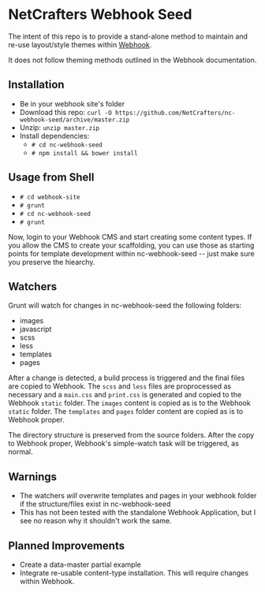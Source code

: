 # NetCrafters Webhook Seed

The intent of this repo is to provide a stand-alone method to maintain and re-use layout/style themes within [Webhook](http://webhook.com).

It does not follow theming methods outlined in the Webhook documentation.

## Installation

* Be in your webhook site's folder
* Download this repo: ```curl -O https://github.com/NetCrafters/nc-webhook-seed/archive/master.zip```
* Unzip: ```unzip master.zip```
* Install dependencies:
  * ```# cd nc-webhook-seed```
  * ```# npm install && bower install```

## Usage from Shell

* ```# cd webhook-site```
* ```# grunt```
* ```# cd nc-webhook-seed```
* ```# grunt```

Now, login to your Webhook CMS and start creating some content types. If you allow the CMS to create your scaffolding, you can use those as starting points for template development within nc-webhook-seed -- just make sure you preserve the hiearchy.

## Watchers

Grunt will watch for changes in nc-webhook-seed the following folders:

* images
* javascript 
* scss 
* less
* templates
* pages

After a change is detected, a build process is triggered and the final files are copied to Webhook. The ```scss``` and ```less``` files are proprocessed as necessary and a ```main.css``` and ``print.css`` is generated and copied to the Webhook ```static``` folder. The ```images``` content is copied as is to the Webhook ```static``` folder. The ```templates``` and ```pages``` folder content are copied as is to Webhook proper.

The directory structure is preserved from the source folders. After the copy to Webhook proper, Webhook's simple-watch task will be triggered, as normal.

## Warnings

* The watchers *will* overwrite templates and pages in your webhook folder if the structure/files exist in nc-webhook-seed
* This has not been tested with the standalone Webhook Application, but I see no reason why it shouldn't work the same.

## Planned Improvements

* Create a data-master partial example
* Integrate re-usable content-type installation. This will require changes within Webhook. 


